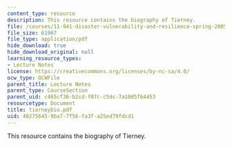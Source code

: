 ```yaml
---
content_type: resource
description: This resource contains the biography of Tierney.
file: /courses/11-941-disaster-vulnerability-and-resilience-spring-2005/482756459ba77f56fa3fa25ed79fdcd1_tierneybio.pdf
file_size: 61967
file_type: application/pdf
hide_download: true
hide_download_original: null
learning_resource_types:
- Lecture Notes
license: https://creativecommons.org/licenses/by-nc-sa/4.0/
ocw_type: OCWFile
parent_title: Lecture Notes
parent_type: CourseSection
parent_uid: c465cf36-b2cd-f07c-c5dc-7a10d5f64453
resourcetype: Document
title: tierneybio.pdf
uid: 48275645-9ba7-7f56-fa3f-a25ed79fdcd1
---
```

This resource contains the biography of Tierney.